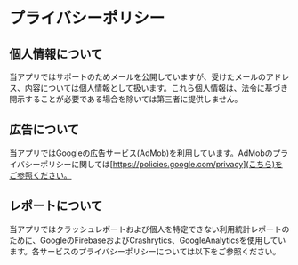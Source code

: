 # プライバシーポリシー

## 個人情報について
当アプリではサポートのためメールを公開していますが、受けたメールのアドレス、内容については個人情報として扱います。これら個人情報は、法令に基づき開示することが必要である場合を除いては第三者に提供しません。

## 広告について
当アプリではGoogleの広告サービス(AdMob)を利用しています。AdMobのプライバシーポリシーに関しては[https://policies.google.com/privacy](こちら)をご参照ください。

## レポートについて
当アプリではクラッシュレポートおよび個人を特定できない利用統計レポートのために、GoogleのFirebaseおよびCrashrytics、GoogleAnalyticsを使用しています。各サービスのプライバシーポリシーについては以下をご参照ください。
